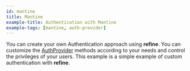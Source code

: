 ```yaml
---
id: mantine
title: Mantine
example-title: Authentication with Mantine
example-tags: [mantine, auth-provider]
---
```


You can create your own Authentication approach using **refine**. You can customize the [AuthProvider](/docs/core/providers/auth-provider/index) methods according to your needs and control the privileges of your users. This example is a simple example of custom authentication with **refine**.

<CodeSandboxExample path="auth-mantine" />
